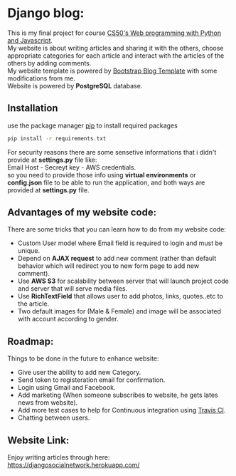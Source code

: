 # Django blog:
This is my final project for course [CS50's Web programming with Python and Javascript](https://www.edx.org/course/cs50s-web-programming-with-python-and-javascript).  
My website is about writing articles and sharing it with the others, choose appropriate categories for each article and interact with the articles of the others by adding comments.  
My website template is powered by [Bootstrap Blog Template](https://bootstrapious.com/p/bootstrap-blog) with some modifications from me.  
Website is powered by **PostgreSQL** database.

## Installation
use the package manager [pip](https://pip.pypa.io/en/stable/) to install required packages
```bash
pip install -r requirements.txt
```
For security reasons there are some sensetive informations that i didn't provide at **settings.py** file like:  
Email Host - Secreyt key - AWS credentials.  
so you need to provide those info using **virtual environments** or **config.json** file to be able to run the application, and both ways are provided at **settings.py** file.

## Advantages of my website code:
There are some tricks that you can learn how to do from my website code:
- Custom User model where Email field is required to login and must be unique.
- Depend on **AJAX request** to add new comment (rather than default behavior which will redirect you to new form page to add new comment).
- Use **AWS S3** for scalability between server that will launch project code and server that will serve media files.
- Use **RichTextField** that allows user to add photos, links, quotes..etc to the article.
- Two default images for (Male & Female) and image will be associated with account according to gender.

## Roadmap:
Things to be done in the future to enhance website:
- Give user the ability to add new Category.
- Send token to registeration email for confirmation.
- Login using Gmail and Facebook.
- Add marketing (When someone subscribes to website, he gets lates news from website).
- Add more test cases to help for Continuous integration using [Travis CI](https://travis-ci.org/).
- Chatting between users.

## Website Link:
Enjoy writing articles through here:  
https://djangosocialnetwork.herokuapp.com/
